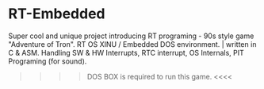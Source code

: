 # RT-Embedded
Super cool and unique project introducing RT programing - 90s style game "Adventure of Tron". RT OS XINU / Embedded DOS environment. | written in C &amp; ASM. Handling SW &amp; HW Interrupts, RTC interrupt, OS Internals, PIT Programing (for sound).

>>>> DOS BOX is required to run this game. <<<<
